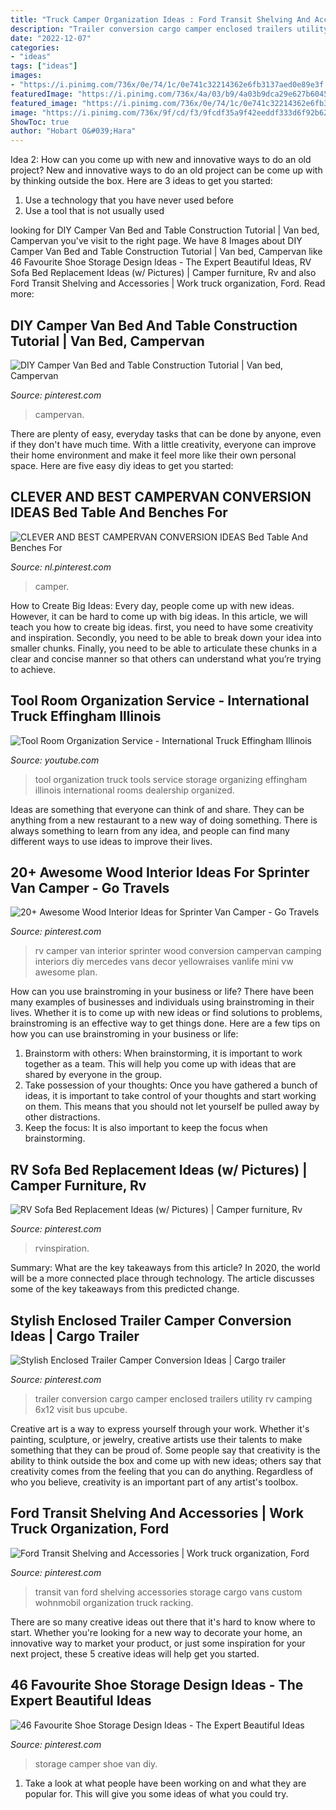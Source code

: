 ```yaml
---
title: "Truck Camper Organization Ideas : Ford Transit Shelving And Accessories"
description: "Trailer conversion cargo camper enclosed trailers utility rv camping 6x12 visit bus upcube"
date: "2022-12-07"
categories:
- "ideas"
tags: ["ideas"]
images:
- "https://i.pinimg.com/736x/0e/74/1c/0e741c32214362e6fb3137aed0e89e3f.jpg"
featuredImage: "https://i.pinimg.com/736x/4a/03/b9/4a03b9dca29e627b6045d7d57b81262a.jpg"
featured_image: "https://i.pinimg.com/736x/0e/74/1c/0e741c32214362e6fb3137aed0e89e3f.jpg"
image: "https://i.pinimg.com/736x/9f/cd/f3/9fcdf35a9f42eeddf333d6f92b629a97.jpg"
ShowToc: true
author: "Hobart O&#039;Hara"
---
```



Idea 2: How can you come up with new and innovative ways to do an old project?
New and innovative ways to do an old project can be come up with by thinking outside the box. Here are 3 ideas to get you started: 
1. Use a technology that you have never used before 
2. Use a tool that is not usually used 

	

		
looking for DIY Camper Van Bed and Table Construction Tutorial | Van bed, Campervan you've visit to the right page. We have 8 Images about DIY Camper Van Bed and Table Construction Tutorial | Van bed, Campervan like 46 Favourite Shoe Storage Design Ideas - The Expert Beautiful Ideas, RV Sofa Bed Replacement Ideas (w/ Pictures) | Camper furniture, Rv and also Ford Transit Shelving and Accessories | Work truck organization, Ford. Read more:
		
    
## DIY Camper Van Bed And Table Construction Tutorial | Van Bed, Campervan

<img loading=lazy src="https://i.pinimg.com/736x/3f/ce/1c/3fce1cbcd90068b217a4a686b367a784.jpg" onerror="this.onerror=null;this.src='https://tse1.mm.bing.net/th?id=OIP.uvmcdaZqvcFbw7CjD3BnxgHaEd&amp;pid=15.1';" alt="DIY Camper Van Bed and Table Construction Tutorial | Van bed, Campervan">

_Source: pinterest.com_

>campervan. 

	

There are plenty of easy, everyday tasks that can be done by anyone, even if they don't have much time. With a little creativity, everyone can improve their home environment and make it feel more like their own personal space. Here are five easy diy ideas to get you started: 

    
## CLEVER AND BEST CAMPERVAN CONVERSION IDEAS Bed Table And Benches For

<img loading=lazy src="https://i.pinimg.com/736x/fa/b2/59/fab259fdc0148b1c055af9a3bb6ebdda.jpg" onerror="this.onerror=null;this.src='https://tse3.mm.bing.net/th?id=OIP.8Is8ycGvZB5e57E8_gA_vgHaJ3&amp;pid=15.1';" alt="CLEVER AND BEST CAMPERVAN CONVERSION IDEAS Bed Table And Benches For">

_Source: nl.pinterest.com_

>camper. 

	

How to Create Big Ideas:
Every day, people come up with new ideas. However, it can be hard to come up with big ideas. In this article, we will teach you how to create big ideas. first, you need to have some creativity and inspiration. Secondly, you need to be able to break down your idea into smaller chunks. Finally, you need to be able to articulate these chunks in a clear and concise manner so that others can understand what you’re trying to achieve.

    
## Tool Room Organization Service - International Truck Effingham Illinois

<img loading=lazy src="https://i.ytimg.com/vi/Trlb8oYDkZI/hqdefault.jpg" onerror="this.onerror=null;this.src='https://tse1.mm.bing.net/th?id=OIP.PGVN1f_6asg_RJlzStUOggHaFj&amp;pid=15.1';" alt="Tool Room Organization Service - International Truck Effingham Illinois">

_Source: youtube.com_

>tool organization truck tools service storage organizing effingham illinois international rooms dealership organized. 

	

Ideas are something that everyone can think of and share. They can be anything from a new restaurant to a new way of doing something. There is always something to learn from any idea, and people can find many different ways to use ideas to improve their lives.

    
## 20+ Awesome Wood Interior Ideas For Sprinter Van Camper - Go Travels

<img loading=lazy src="https://i.pinimg.com/736x/0e/74/1c/0e741c32214362e6fb3137aed0e89e3f.jpg" onerror="this.onerror=null;this.src='https://tse4.mm.bing.net/th?id=OIP.Bn0GhZl1Bakvnf728m6ZSwHaJQ&amp;pid=15.1';" alt="20+ Awesome Wood Interior Ideas for Sprinter Van Camper - Go Travels">

_Source: pinterest.com_

>rv camper van interior sprinter wood conversion campervan camping interiors diy mercedes vans decor yellowraises vanlife mini vw awesome plan. 

	

How can you use brainstroming in your business or life?
There have been many examples of businesses and individuals using brainstroming in their lives. Whether it is to come up with new ideas or find solutions to problems, brainstroming is an effective way to get things done. Here are a few tips on how you can use brainstroming in your business or life: 
1. Brainstorm with others: When brainstorming, it is important to work together as a team. This will help you come up with ideas that are shared by everyone in the group. 
2. Take possession of your thoughts: Once you have gathered a bunch of ideas, it is important to take control of your thoughts and start working on them. This means that you should not let yourself be pulled away by other distractions. 
3. Keep the focus: It is also important to keep the focus when brainstorming.

    
## RV Sofa Bed Replacement Ideas (w/ Pictures) | Camper Furniture, Rv

<img loading=lazy src="https://i.pinimg.com/736x/2d/be/a0/2dbea09e4ed6f97d76ab5a603b1069d4.jpg" onerror="this.onerror=null;this.src='https://tse2.mm.bing.net/th?id=OIP.Or5ciP8ikbigNfgTzRQFSAHaHa&amp;pid=15.1';" alt="RV Sofa Bed Replacement Ideas (w/ Pictures) | Camper furniture, Rv">

_Source: pinterest.com_

>rvinspiration. 

	

Summary: What are the key takeaways from this article?
In 2020, the world will be a more connected place through technology. The article discusses some of the key takeaways from this predicted change.

    
## Stylish Enclosed Trailer Camper Conversion Ideas | Cargo Trailer

<img loading=lazy src="https://i.pinimg.com/736x/9f/cd/f3/9fcdf35a9f42eeddf333d6f92b629a97.jpg" onerror="this.onerror=null;this.src='https://tse3.mm.bing.net/th?id=OIP.qIaxqK6hlU4YCg-_zgRqagHaJ3&amp;pid=15.1';" alt="Stylish Enclosed Trailer Camper Conversion Ideas | Cargo trailer">

_Source: pinterest.com_

>trailer conversion cargo camper enclosed trailers utility rv camping 6x12 visit bus upcube. 

	

Creative art is a way to express yourself through your work. Whether it's painting, sculpture, or jewelry, creative artists use their talents to make something that they can be proud of. Some people say that creativity is the ability to think outside the box and come up with new ideas; others say that creativity comes from the feeling that you can do anything. Regardless of who you believe, creativity is an important part of any artist's toolbox.

    
## Ford Transit Shelving And Accessories | Work Truck Organization, Ford

<img loading=lazy src="https://i.pinimg.com/736x/4a/03/b9/4a03b9dca29e627b6045d7d57b81262a.jpg" onerror="this.onerror=null;this.src='https://tse3.mm.bing.net/th?id=OIP.8TzBoCfQYNVpGleKPLMDjQAAAA&amp;pid=15.1';" alt="Ford Transit Shelving and Accessories | Work truck organization, Ford">

_Source: pinterest.com_

>transit van ford shelving accessories storage cargo vans custom wohnmobil organization truck racking. 

	

There are so many creative ideas out there that it's hard to know where to start. Whether you're looking for a new way to decorate your home, an innovative way to market your product, or just some inspiration for your next project, these 5 creative ideas will help get you started.

    
## 46 Favourite Shoe Storage Design Ideas - The Expert Beautiful Ideas

<img loading=lazy src="https://i.pinimg.com/736x/a4/0a/35/a40a35e52b8d1a2a5389bfdb48c9436d.jpg" onerror="this.onerror=null;this.src='https://tse4.mm.bing.net/th?id=OIP.MFAL5OFnJPnraMRfJRLvdQHaLF&amp;pid=15.1';" alt="46 Favourite Shoe Storage Design Ideas - The Expert Beautiful Ideas">

_Source: pinterest.com_

>storage camper shoe van diy. 

	

1. Take a look at what people have been working on and what they are popular for. This will give you some ideas of what you could try. 

